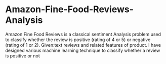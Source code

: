 # Amazon-Fine-Food-Reviews-Analysis
Amazon Fine Food Reviews is a classical sentiment Analysis problem used to classify whether the review is positive (rating of 4 or 5) or negative (rating of 1 or 2).
Given:text reviews and related features of product.
I have designed various machine learning technique to classify whether a review is positive or not
